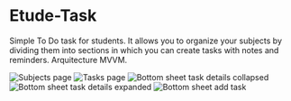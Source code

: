 # Etude-Task
Simple To Do task for students. It allows you to organize your subjects by dividing them into sections in which you can create tasks with notes and reminders.
Arquitecture MVVM.

![Subjects page](subjects_page.png)
![Tasks page](tasks_page.png)
![Bottom sheet task details collapsed](bottom_sheet_details_colapsed.png)
![Bottom sheet task details expanded](bottom_sheet_details_expanded.png)
![Bottom sheet add task](bottom_sheet_add_task.png)
